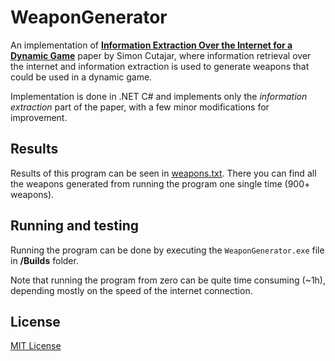 # WeaponGenerator

An implementation of [**Information Extraction Over the Internet for a Dynamic Game**](https://pdfs.semanticscholar.org/e8a2/1d38476f84e25fed7d040219916342413b6b.pdf) paper by Simon Cutajar, where information retrieval over the internet and information extraction is used to generate weapons that could be used in a dynamic game.

Implementation is done in .NET C# and implements only the *information extraction* part of the paper, with a few minor modifications for improvement.

## Results

Results of this program can be seen in [weapons.txt](Results/weapons.txt). There you can find all the weapons generated from running the program one single time (900+ weapons).

## Running and testing

Running the program can be done by executing the `WeaponGenerator.exe` file in **/Builds** folder.

Note that running the program from zero can be quite time consuming (~1h), depending mostly on the speed of the internet connection.

## License

[MIT License](./LICENSE)
